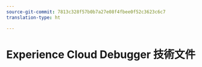 ```yaml
---
source-git-commit: 7813c328f57b0b7a27e08f4fbee0f52c3623c6c7
translation-type: ht

---
```

# Experience Cloud Debugger 技術文件
